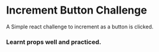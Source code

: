 # Increment Button Challenge 

A Simple react challenge to increment as a button is clicked.

### Learnt props well and practiced.
